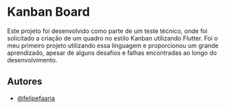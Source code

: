 # Kanban Board

Este projeto foi desenvolvido como parte de um teste técnico, onde foi solicitado a criação de um quadro no estilo Kanban utilizando Flutter. Foi o meu primeiro projeto utilizando essa linguagem e proporcionou um grande aprendizado, apesar de alguns desafios e falhas encontradas ao longo do desenvolvimento.

## Autores

- [@felipefaaria](https://github.com/felipefaaria)
